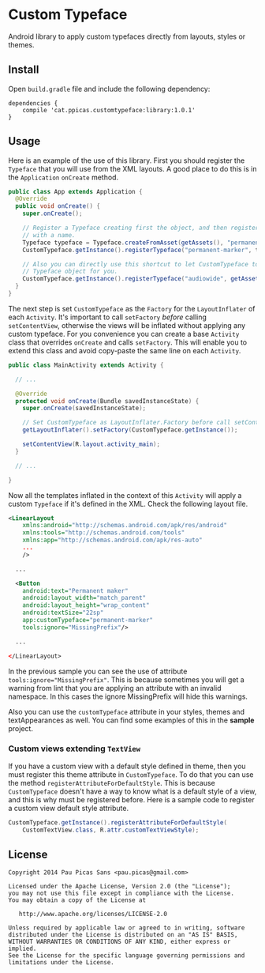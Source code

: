 Custom Typeface
===============

Android library to apply custom typefaces directly from layouts, styles or themes.

Install
-------

Open `build.gradle` file and include the following dependency:

```
dependencies {
    compile 'cat.ppicas.customtypeface:library:1.0.1'
}
```

Usage
-----

Here is an example of the use of this library. First you should register the `Typeface` that you will use
from the XML layouts. A good place to do this is in the `Application` `onCreate` method.

```java
public class App extends Application {
  @Override
  public void onCreate() {
    super.onCreate();

    // Register a Typeface creating first the object, and then registering the object
    // with a name.
    Typeface typeface = Typeface.createFromAsset(getAssets(), "permanent-marker.ttf");
    CustomTypeface.getInstance().registerTypeface("permanent-marker", typeface);

    // Also you can directly use this shortcut to let CustomTypeface to create the
    // Typeface object for you.
    CustomTypeface.getInstance().registerTypeface("audiowide", getAssets(), "audiowide.ttf");
  }
}
```

The next step is set `CustomTypeface` as the `Factory` for the `LayoutInflater` of each `Activity`.
It's important to call `setFactory` *before* calling `setContentView`, otherwise the views
will be inflated without applying any custom typeface. For you convenience you can create a
base `Activity` class that overrides `onCreate` and calls `setFactory`. This will enable you
to extend this class and avoid copy-paste the same line on each `Activity`.

```java
public class MainActivity extends Activity {

  // ...

  @Override
  protected void onCreate(Bundle savedInstanceState) {
    super.onCreate(savedInstanceState);

    // Set CustomTypeface as LayoutInflater.Factory before call setContentView()
    getLayoutInflater().setFactory(CustomTypeface.getInstance());

    setContentView(R.layout.activity_main);
  }

  // ...

}
```

Now all the templates inflated in the context of this `Activity` will apply a
custom `Typeface` if it's defined in the XML. Check the following layout file.

```xml
<LinearLayout
    xmlns:android="http://schemas.android.com/apk/res/android"
    xmlns:tools="http://schemas.android.com/tools"
    xmlns:app="http://schemas.android.com/apk/res-auto"
    ...
    />

  ...

  <Button
    android:text="Permanent maker"
    android:layout_width="match_parent"
    android:layout_height="wrap_content"
    android:textSize="22sp"
    app:customTypeface="permanent-marker"
    tools:ignore="MissingPrefix"/>

  ...

</LinearLayout>
```

In the previous sample you can see the use of attribute `tools:ignore="MissingPrefix"`.
This is because sometimes you will get a warning from lint that you are applying an
attribute with an invalid namespace. In this cases the ignore MissingPrefix will hide this
warnings.

Also you can use the `customTypeface` attribute in your styles, themes and
textAppearances as well. You can find some examples of this in the **sample** project.

### Custom views extending `TextView`

If you have a custom view with a default style defined in theme, then you must register
this theme attribute in `CustomTypeface`. To do that you can use the method
`registerAttributeForDefaultStyle`. This is because `CustomTypeface` doesn't have
a way to know what is a default style of a view, and this is why must be registered before.
Here is a sample code to register a custom view default style attribute.

```java
CustomTypeface.getInstance().registerAttributeForDefaultStyle(
    CustomTextView.class, R.attr.customTextViewStyle);
```

License
-------

    Copyright 2014 Pau Picas Sans <pau.picas@gmail.com>

    Licensed under the Apache License, Version 2.0 (the "License");
    you may not use this file except in compliance with the License.
    You may obtain a copy of the License at

       http://www.apache.org/licenses/LICENSE-2.0

    Unless required by applicable law or agreed to in writing, software
    distributed under the License is distributed on an "AS IS" BASIS,
    WITHOUT WARRANTIES OR CONDITIONS OF ANY KIND, either express or implied.
    See the License for the specific language governing permissions and
    limitations under the License.
